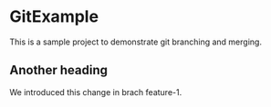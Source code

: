 # GitExample

This is a sample project to demonstrate git branching and merging.

## Another heading

We introduced this change in brach feature-1.
